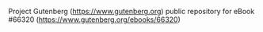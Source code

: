 Project Gutenberg (https://www.gutenberg.org) public repository for
eBook #66320 (https://www.gutenberg.org/ebooks/66320)
